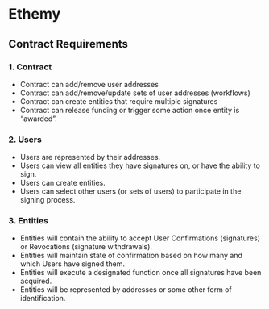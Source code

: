 # Ethemy

## Contract Requirements

### 1.	Contract
* Contract can add/remove user addresses
* Contract can add/remove/update sets of user addresses (workflows)
* Contract can create entities that require multiple signatures
* Contract can release funding or trigger some action once entity is “awarded”. 

### 2.	Users

* Users are represented by their addresses.
* Users can view all entities they have signatures on, or have the ability to sign. 
* Users can create entities. 
* Users can select other users (or sets of users) to participate in the signing process.

### 3.	Entities

* Entities will contain the ability to accept User Confirmations (signatures) or Revocations (signature withdrawals). 
* Entities will maintain state of confirmation based on how many and which Users have signed them. 
* Entities will execute a designated function once all signatures have been acquired. 
* Entities will be represented by addresses or some other form of identification.
